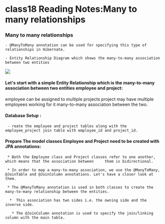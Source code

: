 # class18 Reading Notes:Many to many relationships

### Many to many relationships
    
    - @ManyToMany annotation can be used for specifying this type of relationships in Hibernate.

    - Entity Relationship Diagram which shows the many-to-many association between two entities
![](http://hellokoding.com/content/images/2020/11/jpa-guide-2.png)

#### Let's start with a simple Entity Relationship which is the many-to-many association between two entities   employee and project:

employee can be assigned to multiple projects
project may have multiple employees working for it
many-to-many association between the two.

#### Database Setup :
     - reate the employee and project tables along with the employee_project join table with employee_id and project_id.

#### Prepare The model classes Employee and Project need to be created with JPA annotations:

     * Both the Employee class and Project classes refer to one another, which means that the association between     them is bidirectional.

     * In order to map a many-to-many association, we use the @ManyToMany, @JoinTable and @JoinColumn annotations. Let's have a closer look at them.

     * The @ManyToMany annotation is used in both classes to create the many-to-many relationship between the entities.

      *  This association has two sides i.e. the owning side and the inverse side.

       * The @JoinColumn annotation is used to specify the join/linking column with the main table.